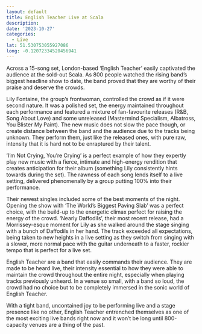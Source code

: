 ```yaml
---
layout: default
title: English Teacher Live at Scala
description:
date: '2023-10-27'
categories:
  - Live
lat: 51.530753055927086
long: -0.12072334520456941
---
```


Across a 15-song set, London-based ‘English Teacher’ easily captivated the audience at the sold-out Scala. As 800 people watched the rising band’s biggest headline show to date, the band proved that they are worthy of their praise and deserve the crowds.

Lily Fontaine, the group’s frontwoman, controlled the crowd as if it were second nature. It was a polished set, the energy maintained throughout each performance and featured a mixture of fan-favourite releases (R&B, Song About Love) and some unreleased (Mastermind Specialism, Albatross, You Blister My Paint). The new music does not slow the pace though, or create distance between the band and the audience due to the tracks being unknown. They perform them, just like the released ones, with pure raw, intensity that it is hard not to be enraptured by their talent.

‘I’m Not Crying, You’re Crying’ is a perfect example of how they expertly play new music with a fierce, intimate and high-energy rendition that creates anticipation for their album (something Lily consistently hints towards during the set). The rawness of each song lends itself to a live setting, delivered phenomenally by a group putting 100% into their performance.

Their newest singles included some of the best moments of the night. Opening the show with ‘The World’s Biggest Paving Slab’ was a perfect choice, with the build-up to the energetic climax perfect for raising the energy of the crowd. ‘Nearly Daffodils’, their most recent release, had a Morrissey-esque moment for Lily as she walked around the stage singing with a bunch of Daffodils in her hand. The track exceeded all expectations, being taken to new heights in a live setting as they switch from singing with a slower, more normal pace with the guitar underneath to a faster, rockier tempo that is perfect for a live set.

English Teacher are a band that easily commands their audience. They are made to be heard live, their intensity essential to how they were able to maintain the crowd throughout the entire night, especially when playing tracks previously unheard. In a venue so small, with a band so loud, the crowd had no choice but to be completely immersed in the sonic world of English Teacher.

With a tight band, uncontained joy to be performing live and a stage presence like no other, English Teacher entrenched themselves as one of the most exciting live bands right now and it won’t be long until 800-capacity venues are a thing of the past.

